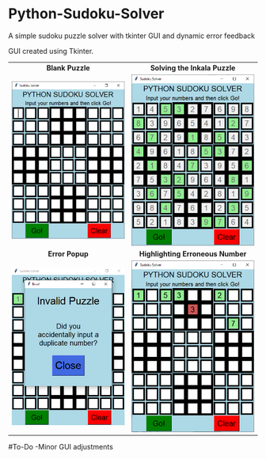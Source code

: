 # Python-Sudoku-Solver
A simple sudoku puzzle solver with tkinter GUI and dynamic error feedback

GUI created using Tkinter.

<table>
  <tr>
    <td align="center"><b>Blank Puzzle</b></td>
     <td align="center"><b>Solving the Inkala Puzzle</b></td>
  </tr>
  <tr>
    <td><img src="screenshots/blank_puzzle.png"</td>
    <td><img src="screenshots/inkala_puzzle.png"</td>
  </tr>
  <tr>
    <td align="center"><b>Error Popup</b></td>
     <td align="center"><b>Highlighting Erroneous Number</b></td>
  </tr>
  <tr>
    <td><img src="screenshots/error_popup.png"</td>
    <td><img src="screenshots/error_highlight.png"</td>
  </tr>
 </table>
 
 #To-Do
 -Minor GUI adjustments
